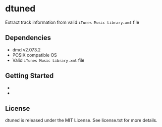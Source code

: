 # dtuned

Extract track information from valid `iTunes Music Library.xml` file


## Dependencies

* dmd v2.073.2
* POSIX compatible OS
* Valid `iTunes Music Library.xml` file

## Getting Started

* 
* 

## License

dtuned is released under the MIT License. See license.txt for more details.